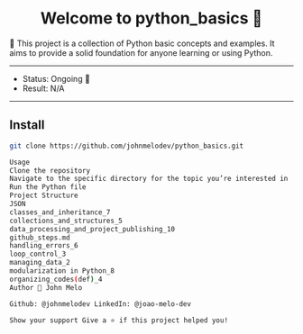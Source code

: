 <h1 align="center">Welcome to python_basics 👋</h1>
<p>🐍 This project is a collection of Python basic concepts and examples. It aims to provide a solid foundation for anyone learning or using Python.</p>

---

- Status: Ongoing 🔄
- Result: N/A

---

## Install

```sh
git clone https://github.com/johnmelodev/python_basics.git

Usage
Clone the repository
Navigate to the specific directory for the topic you’re interested in
Run the Python file
Project Structure
JSON
classes_and_inheritance_7
collections_and_structures_5
data_processing_and_project_publishing_10
github_steps.md
handling_errors_6
loop_control_3
managing_data_2
modularization in Python_8
organizing_codes(def)_4
Author 👤 John Melo

Github: @johnmelodev LinkedIn: @joao-melo-dev

Show your support Give a ⭐️ if this project helped you!
